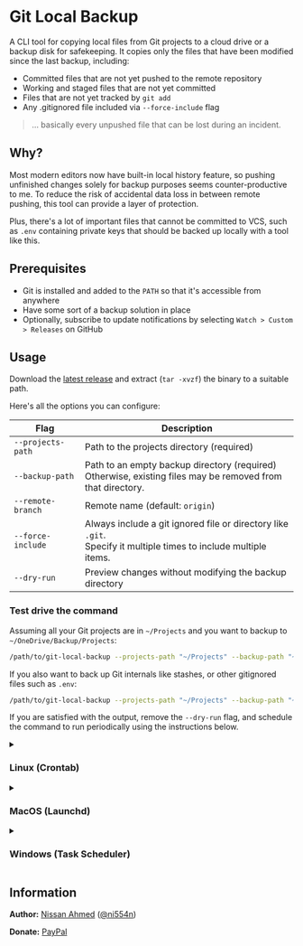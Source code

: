 # Git Local Backup

A CLI tool for copying local files from Git projects to a cloud drive or a backup disk for safekeeping.
It copies only the files that have been modified since the last backup, including:

- Committed files that are not yet pushed to the remote repository
- Working and staged files that are not yet committed
- Files that are not yet tracked by `git add`
- Any .gitignored file included via `--force-include` flag

> … basically every unpushed file that can be lost during an incident.

## Why?

Most modern editors now have built-in local history feature, so pushing unfinished changes solely
for backup purposes seems counter-productive to me.
To reduce the risk of accidental data loss in between remote pushing,
this tool can provide a layer of protection.

Plus, there's a lot of important files that cannot be committed to VCS,
such as `.env` containing private keys that should be backed up locally with a tool like this.

## Prerequisites

- Git is installed and added to the `PATH` so that it's accessible from anywhere
- Have some sort of a backup solution in place
- Optionally, subscribe to update notifications by selecting `Watch > Custom > Releases` on GitHub

## Usage

Download the [latest release](https://github.com/ni554n/git-local-backup/releases/latest) and
extract (`tar -xvzf`) the binary to a suitable path.

Here's all the options you can configure:

| Flag | Description |
| --- | --- |
| `--projects-path` | Path to the projects directory (required) |
| `--backup-path` | Path to an empty backup directory (required)<br>Otherwise, existing files may be removed from that directory. |
| `--remote-branch` | Remote name (default: `origin`) |
| `--force-include` | Always include a git ignored file or directory like `.git`.<br>Specify it multiple times to include multiple items. |
| `--dry-run` | Preview changes without modifying the backup directory |

### Test drive the command

Assuming all your Git projects are in `~/Projects` and you want to backup to `~/OneDrive/Backup/Projects`:

```sh
/path/to/git-local-backup --projects-path "~/Projects" --backup-path "~/OneDrive/Backup/Projects" --dry-run
```

If you also want to back up Git internals like stashes, or other gitignored files such as `.env`:

```sh
/path/to/git-local-backup --projects-path "~/Projects" --backup-path "~/OneDrive/Backup/Projects" --force-include ".git" --force-include ".env" --dry-run
```

If you are satisfied with the output, remove the `--dry-run` flag, and
schedule the command to run periodically using the instructions below.

<details>
<summary><h3>Linux (Crontab)</h3></summary>

Run `crontab -e` and add the following line:

```txt
*/15 * * * * /path/to/git-local-backup "~/Projects" --backup-path "~/OneDrive/Backup/Projects"
```

</details>

<details>
<summary><h3>MacOS (Launchd)</h3></summary>

1. Create this plist file in the `~/Library/LaunchAgents/` and configure it your command:

`git-local-backup.plist`

```xml
<?xml version="1.0" encoding="UTF-8"?>
<!DOCTYPE plist PUBLIC "-//Apple//DTD PLIST 1.0//EN" "http://www.apple.com/DTDs/PropertyList-1.0.dtd">
<plist version="1.0">
<dict>
  <key>Label</key>
  <string>Git Local Backup</string>
  <key>ProgramArguments</key>
  <array>
    <string>/path/to/git-local-backup --projects-path "~/Projects" --backup-path "~/OneDrive/Backup/Projects"</string>
  </array>
  <key>StartInterval</key>
  <integer>900</integer> <!-- 900 seconds = 15 minutes -->
  <key>RunAtLoad</key>
  <true/>
</dict>
</plist>
```

2. Load it via `launchctl load ~/Library/LaunchAgents/git-local-backup.plist`
3. Start it via `launchctl start git-local-backup`
4. Check the status via `launchctl list | grep git-local-backup`. A status of zero means a successful run.

</details>

<details>
<summary><h3>Windows (Task Scheduler)</h3></summary>

1. Create the following file and configure it with your command. You can also modify it later during import.

`Git Local Backup.xml`

```xml
<?xml version="1.0" encoding="UTF-16"?>
<Task version="1.4" xmlns="http://schemas.microsoft.com/windows/2004/02/mit/task">
  <RegistrationInfo>
    <Author>ni554n</Author>
    <Description>https://github.com/ni554n/git-local-backup</Description>
    <URI>\ni554n\Git Local Backup</URI>
  </RegistrationInfo>
  <Triggers>
    <LogonTrigger>
      <Repetition>
        <Interval>PT15M</Interval> <!-- 15 minutes -->
        <StopAtDurationEnd>false</StopAtDurationEnd>
      </Repetition>
      <Enabled>true</Enabled>
    </LogonTrigger>
  </Triggers>
  <Principals>
    <Principal id="Author">
      <LogonType>S4U</LogonType>
      <RunLevel>LeastPrivilege</RunLevel>
    </Principal>
  </Principals>
  <Settings>
    <MultipleInstancesPolicy>StopExisting</MultipleInstancesPolicy>
    <DisallowStartIfOnBatteries>false</DisallowStartIfOnBatteries>
    <StopIfGoingOnBatteries>true</StopIfGoingOnBatteries>
    <AllowHardTerminate>true</AllowHardTerminate>
    <StartWhenAvailable>false</StartWhenAvailable>
    <RunOnlyIfNetworkAvailable>false</RunOnlyIfNetworkAvailable>
    <IdleSettings>
      <StopOnIdleEnd>true</StopOnIdleEnd>
      <RestartOnIdle>false</RestartOnIdle>
    </IdleSettings>
    <AllowStartOnDemand>true</AllowStartOnDemand>
    <Enabled>true</Enabled>
    <Hidden>false</Hidden>
    <RunOnlyIfIdle>false</RunOnlyIfIdle>
    <DisallowStartOnRemoteAppSession>false</DisallowStartOnRemoteAppSession>
    <UseUnifiedSchedulingEngine>true</UseUnifiedSchedulingEngine>
    <WakeToRun>false</WakeToRun>
    <ExecutionTimeLimit>PT0S</ExecutionTimeLimit>
    <Priority>7</Priority>
  </Settings>
  <Actions Context="Author">
    <Exec>
      <Command>\path\to\the\git-local-backup.exe</Command> <!-- Replace with your executable path -->
      <Arguments>--projects-dir "~/Projects" --backup-dir "~/OneDrive/Backup/Projects"</Arguments>
    </Exec>
  </Actions>
</Task>
```

2. Open `Task Scheduler` and import this task via `Action > Import Task` from the top menu bar
3. Check both `Run whether user is logged on or not` and `Do not store password` option.
Otherwise, a terminal window will pop up on each run.
4. To test it, manually run the task from `ni554n` folder
5. Refresh the task list and check the `Last Run Result` column to see if it's a successful run

</details>

## Information

**Author:** [Nissan Ahmed](https://anissan.com) ([@ni554n](https://twitter.com/ni554n))

**Donate:** [PayPal](https://paypal.me/ni554n)
<img src="https://ping.anissan.com/?repo=git-local-backup" width="0" height="0" align="right">
